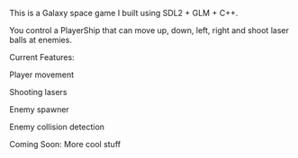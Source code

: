 This is a Galaxy space game I built using SDL2 + GLM + C++.

You control a PlayerShip that can move up, down, left, right and shoot laser balls at enemies.

Current Features:

Player movement

Shooting lasers

Enemy spawner

Enemy collision detection

Coming Soon:
More cool stuff 
